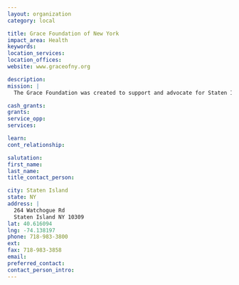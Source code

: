 ```yaml
---
layout: organization
category: local

title: Grace Foundation of New York
impact_area: Health
keywords: 
location_services: 
location_offices: 
website: www.graceofny.org

description: 
mission: |
  The Grace Foundation was created to support and advocate for Staten Island and Brooklyn families of children diagnosed with autistic spectrum disorders. This support takes the form of social, educational and information resources. We take a proactive role with families, professionals and government officials in the development and advancement of education policies and programs that deal specifically with autism/pervasive developmental disorder (PDD). 

cash_grants: 
grants: 
service_opp: 
services: 

learn: 
cont_relationship: 

salutation: 
first_name: 
last_name: 
title_contact_person: 

city: Staten Island
state: NY
address: |
  264 Watchogue Rd     
  Staten Island NY 10309
lat: 40.616094
lng: -74.138197
phone: 718-983-3800
ext: 
fax: 718-983-3858
email: 
preferred_contact: 
contact_person_intro: 
---
```

